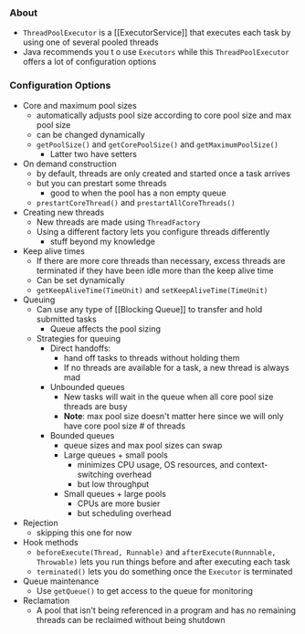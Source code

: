 ### About
* `ThreadPoolExecutor` is a [[ExecutorService]] that executes each task by using one of several pooled threads
* Java recommends you t o use `Executors` while this `ThreadPoolExecutor` offers a lot of configuration options
### Configuration Options
* Core and maximum pool sizes
	* automatically adjusts pool size according to core pool size and max pool size
	* can be changed dynamically
	* `getPoolSize()` and `getCorePoolSize()` and `getMaximumPoolSize()`
		* Latter two have setters
* On demand construction
	* by default, threads are only created and started once a task arrives
	* but you can prestart some threads
		* good to when the pool has a non empty queue
	* `prestartCoreThread()` and `prestartAllCoreThreads()`
* Creating new threads
	* New threads are made using `ThreadFactory`
	* Using a different factory lets you configure threads differently
		* stuff beyond my knowledge
* Keep alive times
	* If there are more core threads than necessary, excess threads are terminated if they have been idle more than the keep alive time
	* Can be set dynamically
	* `getKeepAliveTime(TimeUnit)` and `setKeepAliveTime(TimeUnit)`
* Queuing
	* Can use any type of [[Blocking Queue]] to transfer and hold submitted tasks
		* Queue affects the pool sizing
	* Strategies for queuing
		* Direct handoffs:
			* hand off tasks to threads without holding them
			* If no threads are available for a task, a new thread is always mad 
		* Unbounded queues
			* New tasks will wait in the queue when all core pool size threads are busy
			* **Note**: max pool size doesn't matter here since we will only have core pool size # of threads
		* Bounded queues
			* queue sizes and max pool sizes can swap
			* Large queues + small pools
				* minimizes CPU usage, OS resources, and context-switching overhead
				* but low throughput
			* Small queues + large pools
				* CPUs are more busier
				* but scheduling overhead
* Rejection
	* skipping this one for now
* Hook methods
	* `beforeExecute(Thread, Runnable)` and `afterExecute(Runnnable, Throwable)` lets you run things before and after executing each task
	* `terminated()` lets you do something once the `Executor` is terminated
* Queue maintenance
	* Use `getQueue()` to get access to the queue for monitoring
* Reclamation
	* A pool that isn't being referenced in a program and has no remaining threads can be reclaimed without being shutdown